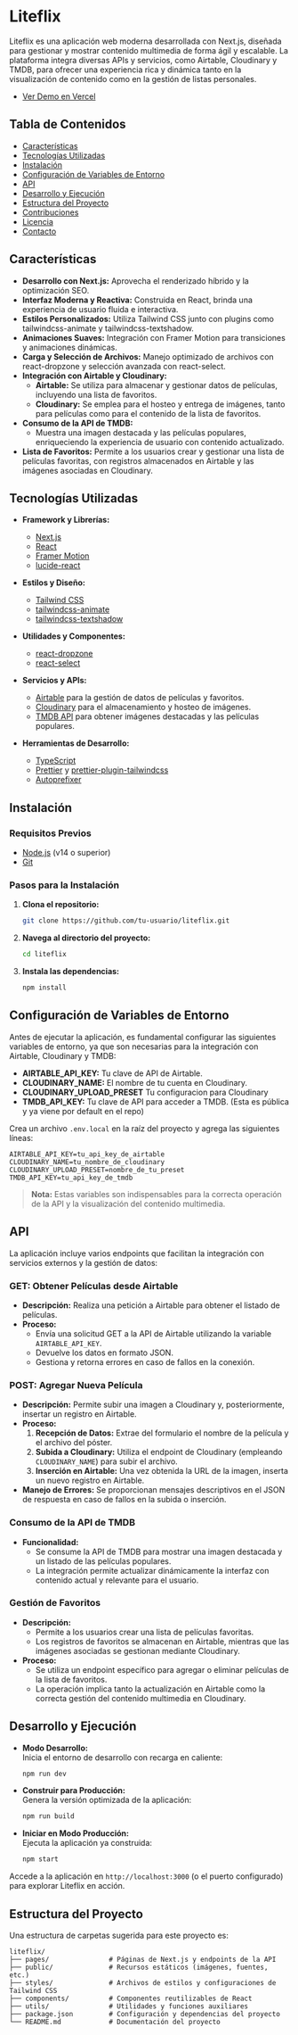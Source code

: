 # Liteflix

Liteflix es una aplicación web moderna desarrollada con Next.js, diseñada para gestionar y mostrar contenido multimedia de forma ágil y escalable. La plataforma integra diversas APIs y servicios, como Airtable, Cloudinary y TMDB, para ofrecer una experiencia rica y dinámica tanto en la visualización de contenido como en la gestión de listas personales.

- [Ver Demo en Vercel](https://liteflix-challenge-mu.vercel.app/) 

## Tabla de Contenidos

- [Características](#características)
- [Tecnologías Utilizadas](#tecnologías-utilizadas)
- [Instalación](#instalación)
- [Configuración de Variables de Entorno](#configuración-de-variables-de-entorno)
- [API](#api)
- [Desarrollo y Ejecución](#desarrollo-y-ejecución)
- [Estructura del Proyecto](#estructura-del-proyecto)
- [Contribuciones](#contribuciones)
- [Licencia](#licencia)
- [Contacto](#contacto)

## Características

- **Desarrollo con Next.js:** Aprovecha el renderizado híbrido y la optimización SEO.
- **Interfaz Moderna y Reactiva:** Construida en React, brinda una experiencia de usuario fluida e interactiva.
- **Estilos Personalizados:** Utiliza Tailwind CSS junto con plugins como tailwindcss-animate y tailwindcss-textshadow.
- **Animaciones Suaves:** Integración con Framer Motion para transiciones y animaciones dinámicas.
- **Carga y Selección de Archivos:** Manejo optimizado de archivos con react-dropzone y selección avanzada con react-select.
- **Integración con Airtable y Cloudinary:**  
  - **Airtable:** Se utiliza para almacenar y gestionar datos de películas, incluyendo una lista de favoritos.
  - **Cloudinary:** Se emplea para el hosteo y entrega de imágenes, tanto para películas como para el contenido de la lista de favoritos.
- **Consumo de la API de TMDB:**  
  - Muestra una imagen destacada y las películas populares, enriqueciendo la experiencia de usuario con contenido actualizado.
- **Lista de Favoritos:** Permite a los usuarios crear y gestionar una lista de películas favoritas, con registros almacenados en Airtable y las imágenes asociadas en Cloudinary.

## Tecnologías Utilizadas

- **Framework y Librerías:**  
  - [Next.js](https://nextjs.org/)  
  - [React](https://reactjs.org/)  
  - [Framer Motion](https://www.framer.com/motion/)  
  - [lucide-react](https://github.com/lucide-icons/lucide-react)  

- **Estilos y Diseño:**  
  - [Tailwind CSS](https://tailwindcss.com/)  
  - [tailwindcss-animate](https://github.com/benface/tailwindcss-animate)  
  - [tailwindcss-textshadow](https://github.com/MarioRicalde/tailwindcss-textshadow)

- **Utilidades y Componentes:**  
  - [react-dropzone](https://react-dropzone.js.org/)  
  - [react-select](https://react-select.com/)

- **Servicios y APIs:**  
  - [Airtable](https://airtable.com/) para la gestión de datos de películas y favoritos.  
  - [Cloudinary](https://cloudinary.com/) para el almacenamiento y hosteo de imágenes.  
  - [TMDB API](https://www.themoviedb.org/documentation/api) para obtener imágenes destacadas y las películas populares.

- **Herramientas de Desarrollo:**  
  - [TypeScript](https://www.typescriptlang.org/)  
  - [Prettier](https://prettier.io/) y [prettier-plugin-tailwindcss](https://github.com/tailwindlabs/prettier-plugin-tailwindcss)  
  - [Autoprefixer](https://github.com/postcss/autoprefixer)

## Instalación

### Requisitos Previos

- [Node.js](https://nodejs.org/) (v14 o superior)
- [Git](https://git-scm.com/)

### Pasos para la Instalación

1. **Clona el repositorio:**

   ```bash
   git clone https://github.com/tu-usuario/liteflix.git
   ```

2. **Navega al directorio del proyecto:**

   ```bash
   cd liteflix
   ```

3. **Instala las dependencias:**

   ```bash
   npm install
   ```

## Configuración de Variables de Entorno

Antes de ejecutar la aplicación, es fundamental configurar las siguientes variables de entorno, ya que son necesarias para la integración con Airtable, Cloudinary y TMDB:

- **AIRTABLE_API_KEY:** Tu clave de API de Airtable.
- **CLOUDINARY_NAME:** El nombre de tu cuenta en Cloudinary.
- **CLOUDINARY_UPLOAD_PRESET** Tu configuracion para Cloudinary
- **TMDB_API_KEY:** Tu clave de API para acceder a TMDB. (Esta es pública y ya viene por default en el repo)

Crea un archivo `.env.local` en la raíz del proyecto y agrega las siguientes líneas:

```env
AIRTABLE_API_KEY=tu_api_key_de_airtable
CLOUDINARY_NAME=tu_nombre_de_cloudinary
CLOUDINARY_UPLOAD_PRESET=nombre_de_tu_preset
TMDB_API_KEY=tu_api_key_de_tmdb
```

> **Nota:** Estas variables son indispensables para la correcta operación de la API y la visualización del contenido multimedia.

## API

La aplicación incluye varios endpoints que facilitan la integración con servicios externos y la gestión de datos:

### GET: Obtener Películas desde Airtable

- **Descripción:** Realiza una petición a Airtable para obtener el listado de películas.
- **Proceso:**  
  - Envía una solicitud GET a la API de Airtable utilizando la variable `AIRTABLE_API_KEY`.
  - Devuelve los datos en formato JSON.
  - Gestiona y retorna errores en caso de fallos en la conexión.

### POST: Agregar Nueva Película

- **Descripción:** Permite subir una imagen a Cloudinary y, posteriormente, insertar un registro en Airtable.
- **Proceso:**  
  1. **Recepción de Datos:** Extrae del formulario el nombre de la película y el archivo del póster.
  2. **Subida a Cloudinary:** Utiliza el endpoint de Cloudinary (empleando `CLOUDINARY_NAME`) para subir el archivo.
  3. **Inserción en Airtable:** Una vez obtenida la URL de la imagen, inserta un nuevo registro en Airtable.
- **Manejo de Errores:** Se proporcionan mensajes descriptivos en el JSON de respuesta en caso de fallos en la subida o inserción.

### Consumo de la API de TMDB

- **Funcionalidad:**  
  - Se consume la API de TMDB para mostrar una imagen destacada y un listado de las películas populares.
  - La integración permite actualizar dinámicamente la interfaz con contenido actual y relevante para el usuario.

### Gestión de Favoritos

- **Descripción:**  
  - Permite a los usuarios crear una lista de películas favoritas.
  - Los registros de favoritos se almacenan en Airtable, mientras que las imágenes asociadas se gestionan mediante Cloudinary.
- **Proceso:**  
  - Se utiliza un endpoint específico para agregar o eliminar películas de la lista de favoritos.
  - La operación implica tanto la actualización en Airtable como la correcta gestión del contenido multimedia en Cloudinary.

## Desarrollo y Ejecución

- **Modo Desarrollo:**  
  Inicia el entorno de desarrollo con recarga en caliente:

  ```bash
  npm run dev
  ```

- **Construir para Producción:**  
  Genera la versión optimizada de la aplicación:

  ```bash
  npm run build
  ```

- **Iniciar en Modo Producción:**  
  Ejecuta la aplicación ya construida:

  ```bash
  npm start
  ```

Accede a la aplicación en `http://localhost:3000` (o el puerto configurado) para explorar Liteflix en acción.

## Estructura del Proyecto

Una estructura de carpetas sugerida para este proyecto es:

```
liteflix/
├── pages/               # Páginas de Next.js y endpoints de la API
├── public/              # Recursos estáticos (imágenes, fuentes, etc.)
├── styles/              # Archivos de estilos y configuraciones de Tailwind CSS
├── components/          # Componentes reutilizables de React
├── utils/               # Utilidades y funciones auxiliares
├── package.json         # Configuración y dependencias del proyecto
└── README.md            # Documentación del proyecto
```
